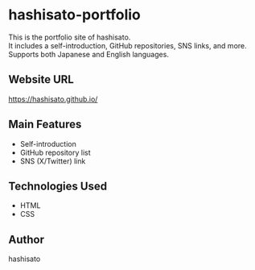 # hashisato-portfolio

This is the portfolio site of hashisato.  
It includes a self-introduction, GitHub repositories, SNS links, and more.  
Supports both Japanese and English languages.

## Website URL
https://hashisato.github.io/

## Main Features
- Self-introduction
- GitHub repository list
- SNS (X/Twitter) link

## Technologies Used
- HTML
- CSS

## Author
hashisato
